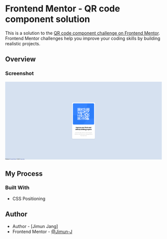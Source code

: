 # Frontend Mentor - QR code component solution

This is a solution to the [QR code component challenge on Frontend Mentor](https://www.frontendmentor.io/challenges/qr-code-component-iux_sIO_H). Frontend Mentor challenges help you improve your coding skills by building realistic projects. 

## Overview

### Screenshot
![](./screenshot.png?raw=true "QR code componenet")

## My Process
### Built With
- CSS Positioning

## Author
- Author - [Jimun Jang]
- Frontend Mentor - [@Jimun-J](https://www.frontendmentor.io/profile/Jimun-J)